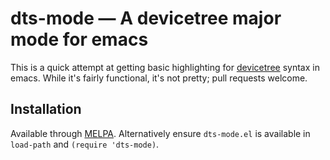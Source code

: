 # dts-mode — A devicetree major mode for emacs

This is a quick attempt at getting basic highlighting for
[devicetree][] syntax in emacs. While it's fairly functional, it's not
pretty; pull requests welcome.

[devicetree]: http://www.devicetree.org/

## Installation

Available through [MELPA](http://melpa.milkbox.net/#/). Alternatively ensure `dts-mode.el` is available in `load-path` and `(require 'dts-mode)`.
